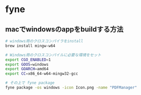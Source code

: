 # fyne

## macでwindowsのappをbuildする方法


```sh
# windows用のクロスコンパイラをinstall
brew install mingw-w64

# Windows用のクロスコンパイルに必要な環境をセット
export CGO_ENABLED=1
export GOOS=windows
export GOARCH=amd64
export CC=x86_64-w64-mingw32-gcc

# その上で fyne package
fyne package -os windows -icon Icon.png -name "PDFManager"
```
